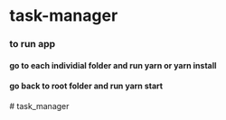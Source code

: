 # task-manager

### to run app
#### go to each individial folder and run yarn or yarn install
#### go back to root folder and run yarn start

#   t a s k _ m a n a g e r  
 